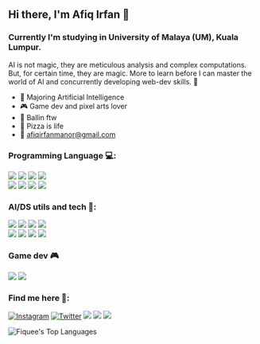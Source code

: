 ## Hi there, I'm Afiq Irfan 👋

### Currently I'm studying in University of Malaya (UM), Kuala Lumpur.

AI is not magic, they are meticulous analysis and complex computations.<br/>But, for certain time, they are magic.
More to learn before I can master the world of AI and concurrently developing web-dev skills. 🎯

- 🧠 Majoring Artificial Intelligence 
- 🎮 Game dev and pixel arts lover
- 🏀 Ballin ftw
- 🍕 Pizza is life
- 📩 afiqirfanmanor@gmail.com

### Programming Language 💻:
<a href = "#"><img src = "https://img.shields.io/badge/Python-3776AB?style=for-the-badge&logo=python&logoColor=white"></a>
<a href = "#"><img src = "https://img.shields.io/badge/Java-ED8B00?style=for-the-badge&logo=java&logoColor=white"></a>
<a href = "#"><img src = "https://img.shields.io/badge/C%23-239120?style=for-the-badge&logo=c-sharp&logoColor=white"></a>
<a href = "#"><img src = "https://img.shields.io/badge/HTML-239120?style=for-the-badge&logo=html5&logoColor=white"></a><br/>
<a href = "#"><img src ="https://img.shields.io/badge/PHP-777BB4?style=for-the-badge&logo=php&logoColor=white"></a>
<a href = "#"><img src ="https://img.shields.io/badge/JavaScript-323330?style=for-the-badge&logo=javascript&logoColor=F7DF1E"></a>
<a href = "#"><img src = "https://img.shields.io/badge/CSS-239120?&style=for-the-badge&logo=css3&logoColor=white"></a>
<a href = "#"><img src ="https://img.shields.io/badge/Markdown-000000?style=for-the-badge&logo=markdown&logoColor=white"></a>

### AI/DS utils and tech 🧠:
<a href = "#"><img src ="https://img.shields.io/badge/TensorFlow-FF6F00?style=for-the-badge&logo=tensorflow&logoColor=white"></a>
<a href = "#"><img src ="https://img.shields.io/badge/PyTorch-EE4C2C?style=for-the-badge&logo=PyTorch&logoColor=white"></a>
<a href = "#"><img src ="https://img.shields.io/badge/scikit_learn-F7931E?style=for-the-badge&logo=scikit-learn&logoColor=white"></a>
<a href = "#"><img src ="https://img.shields.io/badge/OpenCV-27338e?style=for-the-badge&logo=OpenCV&logoColor=white"></a><br/>
<a href = "#"><img src ="https://img.shields.io/badge/Numpy-777BB4?style=for-the-badge&logo=numpy&logoColor=white"></a>
<a href = "#"><img src ="https://img.shields.io/badge/Pandas-2C2D72?style=for-the-badge&logo=pandas&logoColor=white"></a>
<a href = "#"><img src ="https://img.shields.io/badge/Streamlit-FF4B4B?style=for-the-badge&logo=Streamlit&logoColor=white"></a>
<a href = "#"><img src ="https://img.shields.io/badge/Visual_Studio_Code-0078D4?style=for-the-badge&logo=visual%20studio%20code&logoColor=white"></a>

### Game dev 🎮
<a href = "#"><img src ="https://img.shields.io/badge/Unity-100000?style=for-the-badge&logo=unity&logoColor=white"></a>
<a href = "#"><img src ="https://img.shields.io/badge/Aseprite%20-%237D929E.svg?&style=for-the-badge&logo=Aseprite&logoColor=white"></a>


### Find me here 🔎:
<a href = "https://www.instagram.com/fiquee__/"><img alt="Instagram" src="https://img.shields.io/badge/fiquee____%20-%23E4405F.svg?&style=for-the-badge&logo=Instagram&logoColor=white"></a>
<a href = "https://twitter.com/fiquee__"><img alt="Twitter" src="https://img.shields.io/badge/@fiquee____%20-%231DA1F2.svg?&style=for-the-badge&logo=Twitter&logoColor=white"/></a>
<a href ="https://www.linkedin.com/in/afiqirfan/"><img src = "https://img.shields.io/badge/LinkedIn-0077B5?style=for-the-badge&logo=linkedin&logoColor=white"></a>
<a href="https://biggiebob.itch.io"><img src ="https://img.shields.io/badge/biggiebob-FA5C5C?style=for-the-badge&logo=itch.io&logoColor=white"></a>
<img src="https://img.shields.io/badge/Gmail-D14836?style=for-the-badge&logo=gmail&logoColor=white">

<img align="left" alt="Fiquee's Top Languages" src="https://github-readme-stats.vercel.app/api/top-langs/?username=Fiquee&theme=dracula&hide=Hack"/>
